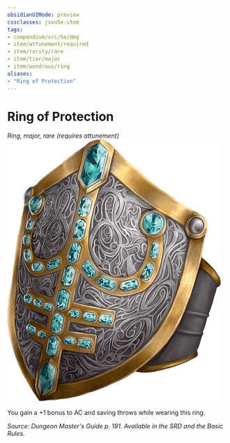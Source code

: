 ```yaml
---
obsidianUIMode: preview
cssclasses: json5e-item
tags:
- compendium/src/5e/dmg
- item/attunement/required
- item/rarity/rare
- item/tier/major
- item/wondrous/ring
aliases: 
- "Ring of Protection"
---
```

# Ring of Protection
*Ring, major, rare (requires attunement)*  
![](4-Resources/Compendium/items/img/ring-of-protection.webp#right)  


You gain a +1 bonus to AC and saving throws while wearing this ring.

*Source: Dungeon Master's Guide p. 191. Available in the SRD and the Basic Rules.*